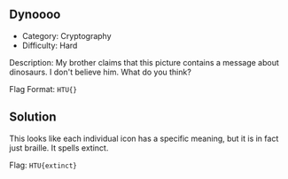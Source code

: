 ## Dynoooo

- Category: Cryptography
- Difficulty: Hard

Description:
My brother claims that this picture contains a message about dinosaurs. I don't believe him. What do you think?

Flag Format: `HTU{}`

## Solution

This looks like each individual icon has a specific meaning, but it is in fact just braille. It spells extinct.

Flag: `HTU{extinct}`
